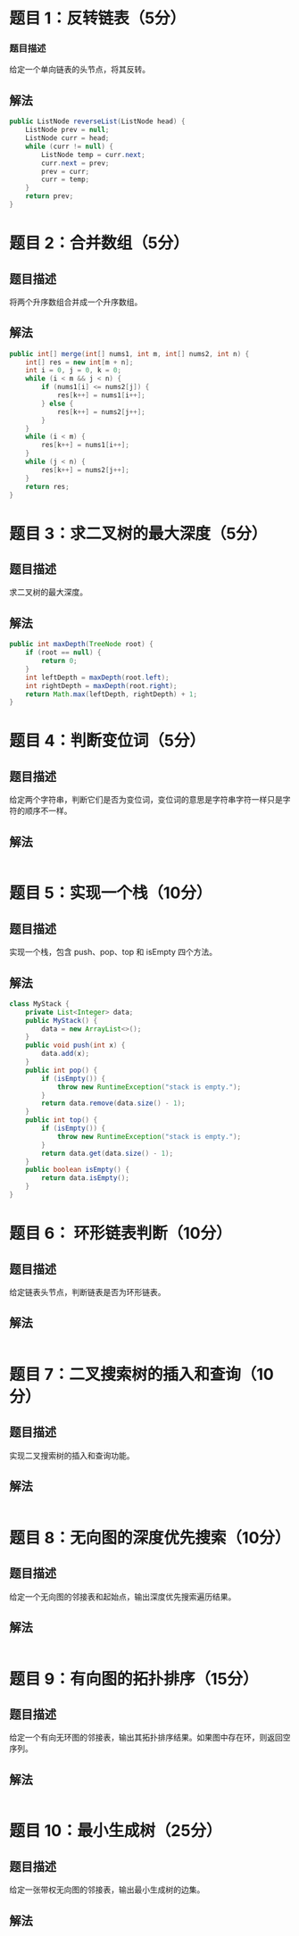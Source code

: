 # 题目 1：反转链表（5分）

### 题目描述

给定一个单向链表的头节点，将其反转。

## 解法

```java
public ListNode reverseList(ListNode head) {
    ListNode prev = null;
    ListNode curr = head;
    while (curr != null) {
        ListNode temp = curr.next;
        curr.next = prev;
        prev = curr;
        curr = temp;
    }
    return prev;
}
```



# 题目 2：合并数组（5分）

## 题目描述

将两个升序数组合并成一个升序数组。

## 解法

```java
public int[] merge(int[] nums1, int m, int[] nums2, int n) {
    int[] res = new int[m + n];
    int i = 0, j = 0, k = 0;
    while (i < m && j < n) {
        if (nums1[i] <= nums2[j]) {
            res[k++] = nums1[i++];
        } else {
            res[k++] = nums2[j++];
        }
    }
    while (i < m) {
        res[k++] = nums1[i++];
    }
    while (j < n) {
        res[k++] = nums2[j++];
    }
    return res;
}
```



# 题目 3：求二叉树的最大深度（5分）

## 题目描述

求二叉树的最大深度。

## 解法

```java
public int maxDepth(TreeNode root) {
    if (root == null) {
        return 0;
    }
    int leftDepth = maxDepth(root.left);
    int rightDepth = maxDepth(root.right);
    return Math.max(leftDepth, rightDepth) + 1;
}
```



# 题目 4：判断变位词（5分）

## 题目描述

给定两个字符串，判断它们是否为变位词，变位词的意思是字符串字符一样只是字符的顺序不一样。

## 解法

```java

```



# 题目 5：实现一个栈（10分）

## 题目描述

实现一个栈，包含 push、pop、top 和 isEmpty 四个方法。

## 解法

```java
class MyStack {
    private List<Integer> data;
    public MyStack() {
        data = new ArrayList<>();
    }
    public void push(int x) {
        data.add(x);
    }
    public int pop() {
        if (isEmpty()) {
            throw new RuntimeException("stack is empty.");
        }
        return data.remove(data.size() - 1);
    }
    public int top() {
        if (isEmpty()) {
            throw new RuntimeException("stack is empty.");
        }
        return data.get(data.size() - 1);
    }
    public boolean isEmpty() {
        return data.isEmpty();
    }
}
```



# 题目 6： 环形链表判断（10分）

## 题目描述

给定链表头节点，判断链表是否为环形链表。

## 解法

```c

```



# 题目 7：二叉搜索树的插入和查询（10分）

## 题目描述

实现二叉搜索树的插入和查询功能。

## 解法

```c

```



# 题目 8：无向图的深度优先搜索（10分）

## 题目描述

给定一个无向图的邻接表和起始点，输出深度优先搜索遍历结果。

## 解法

```c

```



# 题目 9：有向图的拓扑排序（15分）

## 题目描述

给定一个有向无环图的邻接表，输出其拓扑排序结果。如果图中存在环，则返回空序列。

## 解法

```c

```



# 题目 10：最小生成树（25分）

## 题目描述

给定一张带权无向图的邻接表，输出最小生成树的边集。

## 解法

```c

```

